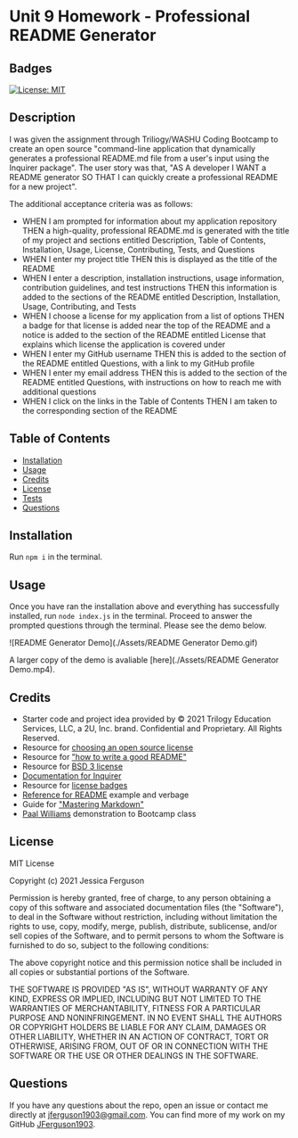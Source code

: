 # Unit 9 Homework - Professional README Generator

## Badges

[![License: MIT](https://img.shields.io/badge/License-MIT-yellow.svg)](https://opensource.org/licenses/MIT)

## Description

I was given the assignment through Triliogy/WASHU Coding Bootcamp to create an open source "command-line application that dynamically generates a professional README.md file from a user's input using the Inquirer package". The user story was that, "AS A developer I WANT a README generator SO THAT I can quickly create a professional README for a new project".

The additional acceptance criteria was as follows:

- WHEN I am prompted for information about my application repository THEN a high-quality, professional README.md is generated with the title of my project and sections entitled Description, Table of Contents, Installation, Usage, License, Contributing, Tests, and Questions
- WHEN I enter my project title THEN this is displayed as the title of the README
- WHEN I enter a description, installation instructions, usage information, contribution guidelines, and test instructions THEN this information is added to the sections of the README entitled Description, Installation, Usage, Contributing, and Tests
- WHEN I choose a license for my application from a list of options THEN a badge for that license is added near the top of the README and a notice is added to the section of the README entitled License that explains which license the application is covered under
- WHEN I enter my GitHub username THEN this is added to the section of the README entitled Questions, with a link to my GitHub profile
- WHEN I enter my email address THEN this is added to the section of the README entitled Questions, with instructions on how to reach me with additional questions
- WHEN I click on the links in the Table of Contents THEN I am taken to the corresponding section of the README

## Table of Contents

  * [Installation](#installation)
  * [Usage](#usage)
  * [Credits](#credits)
  * [License](#license)
  * [Tests](#tests)
  * [Questions](#questions)

## Installation

Run ```npm i``` in the terminal.   

## Usage

Once you have ran the installation above and everything has successfully installed, run ```node index.js``` in the terminal.  Proceed to answer the prompted questions through the terminal.  Please see the demo below.

![README Generator Demo](./Assets/README Generator Demo.gif)

A larger copy of the demo is avaliable [here](./Assets/README Generator Demo.mp4).

## Credits

* Starter code and project idea provided by © 2021 Trilogy Education Services, LLC, a 2U, Inc. brand. Confidential and Proprietary. All Rights Reserved.
* Resource for [choosing an open source license](https://choosealicense.com/)
* Resource for ["how to write a good README"](https://bulldogjob.com/news/449-how-to-write-a-good-readme-for-your-github-project)
* Resource for [BSD 3 license](https://opensource.org/licenses/BSD-3-Clause)
* [Documentation for Inquirer](https://www.npmjs.com/package/inquirer#documentation)
* Resource for [license badges](https://gist.github.com/lukas-h/2a5d00690736b4c3a7ba)
* [Reference for README](https://github.com/microsoft/vscode) example and verbage
* Guide for ["Mastering Markdown"](https://guides.github.com/features/mastering-markdown/#intro)
* [Paal Williams](https://github.com/paalwilliams) demonstration to Bootcamp class

## License

MIT License

Copyright (c) 2021 Jessica Ferguson

Permission is hereby granted, free of charge, to any person obtaining a copy
of this software and associated documentation files (the "Software"), to deal
in the Software without restriction, including without limitation the rights
to use, copy, modify, merge, publish, distribute, sublicense, and/or sell
copies of the Software, and to permit persons to whom the Software is
furnished to do so, subject to the following conditions:

The above copyright notice and this permission notice shall be included in all
copies or substantial portions of the Software.

THE SOFTWARE IS PROVIDED "AS IS", WITHOUT WARRANTY OF ANY KIND, EXPRESS OR
IMPLIED, INCLUDING BUT NOT LIMITED TO THE WARRANTIES OF MERCHANTABILITY,
FITNESS FOR A PARTICULAR PURPOSE AND NONINFRINGEMENT. IN NO EVENT SHALL THE
AUTHORS OR COPYRIGHT HOLDERS BE LIABLE FOR ANY CLAIM, DAMAGES OR OTHER
LIABILITY, WHETHER IN AN ACTION OF CONTRACT, TORT OR OTHERWISE, ARISING FROM,
OUT OF OR IN CONNECTION WITH THE SOFTWARE OR THE USE OR OTHER DEALINGS IN THE
SOFTWARE.

## Questions

If you have any questions about the repo, open an issue or contact me directly at jferguson1903@gmail.com. You can find more of my work on my GitHub [JFerguson1903](https://github.com/JFerguson1903).
